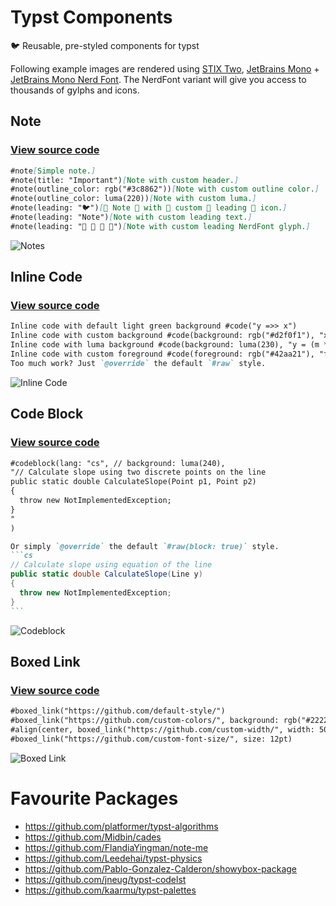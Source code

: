 # Typst Components
🐦 Reusable, pre-styled components for typst

Following example images are rendered using [STIX Two](https://github.com/stipub/stixfonts), [JetBrains Mono](https://github.com/JetBrains/JetBrainsMono) + [JetBrains Mono Nerd Font](https://github.com/ryanoasis/nerd-fonts). The NerdFont variant will give you access to thousands of gylphs and icons.

## Note

### [View source code](https://github.com/Az-21/typst-components/blob/main/note.typ)

```md
#note[Simple note.]
#note(title: "Important")[Note with custom header.]
#note(outline_color: rgb("#3c8862"))[Note with custom outline color.]
#note(outline_color: luma(220))[Note with custom luma.]
#note(leading: "🐦")[🥚 Note 🐣 with 🐤 custom 🐥 leading 🦢 icon.]
#note(leading: "Note")[Note with custom leading text.]
#note(leading: "  󰨞 ")[Note with custom leading NerdFont glyph.]
```

![Notes](https://ucarecdn.com/55878717-67ba-4f79-9aee-7301e9ed3b70/typstcomponentsnote.png)

## Inline Code

### [View source code](https://github.com/Az-21/typst-components/blob/main/code.typ)

```md
Inline code with default light green background #code("y =>> x")
Inline code with custom background #code(background: rgb("#d2f0f1"), "x != y")
Inline code with luma background #code(background: luma(230), "y = (m * x) + c")
Inline code with custom foreground #code(foreground: rgb("#42aa21"), "for(;;)")
Too much work? Just `@override` the default `#raw` style.
```

![Inline Code](https://ucarecdn.com/5c148e96-8c85-4e99-9930-40a067a48e5e/typstcomponentscode.png)

## Code Block

### [View source code](https://github.com/Az-21/typst-components/blob/main/codeblock.typ)

````md
#codeblock(lang: "cs", // background: luma(240),
"// Calculate slope using two discrete points on the line
public static double CalculateSlope(Point p1, Point p2)
{
  throw new NotImplementedException;
}
"
)

Or simply `@override` the default `#raw(block: true)` style.
```cs
// Calculate slope using equation of the line
public static double CalculateSlope(Line y)
{
  throw new NotImplementedException;
}
```
````

![Codeblock](https://ucarecdn.com/9a340f4d-9697-4bec-b8bf-5087a5a01316/typstcomponentscodeblock.png)

## Boxed Link

### [View source code](https://github.com/Az-21/typst-components/blob/main/boxed_link.typ)

```md
#boxed_link("https://github.com/default-style/")
#boxed_link("https://github.com/custom-colors/", background: rgb("#2222aa"), foreground: luma(255))
#align(center, boxed_link("https://github.com/custom-width/", width: 50%))
#boxed_link("https://github.com/custom-font-size/", size: 12pt)
```

![Boxed Link](https://ucarecdn.com/173c955e-4b2c-4f25-998c-84fa7460dcf3/typstcomponentsboxedlink.png)

# Favourite Packages
- https://github.com/platformer/typst-algorithms
- https://github.com/Midbin/cades
- https://github.com/FlandiaYingman/note-me
- https://github.com/Leedehai/typst-physics
- https://github.com/Pablo-Gonzalez-Calderon/showybox-package
- https://github.com/jneug/typst-codelst
- https://github.com/kaarmu/typst-palettes
